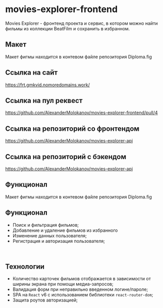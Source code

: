 # movies-explorer-frontend

Movies Explorer - фронтенд проекта и сервис, в котором можно найти фильмы из коллекции BeatFilm и сохранить в избранном. 

## Макет 
Макет фигмы находится в контевом файле репозитория Diploma.fig

## Ссылка на сайт
https://frt.gmkvid.nomoredomains.work/

## Ссылка на пул реквест
https://github.com/AlexanderMolokanov/movies-explorer-frontend/pull/4

## Ссылка на репозиторий со фронтендом 
https://github.com/AlexanderMolokanov/movies-explorer-api

## Ссылка на репозиторий с бэкендом
https://github.com/AlexanderMolokanov/movies-explorer-api

## Функционал 
Макет фигмы находится в контевом файле репозитория Diploma.fig
## Функционал 
* Поиск и фильтрация фильмов; 
* Добавление и удаление фильмов из избранного
* Изменение данных пользователя;
* Регистрация и авторизация пользователя;
<br />

## Технологии
* Количество карточек фильмов отображается в зависимости от ширины экрана при помощи медиа-запросов; 
* Валидация форм при неправильно введенном логине/пароле;
* SPA на `React` v6 c использованием библиотеки `react-router-dom`;
* Защита роутов авторизацией;
